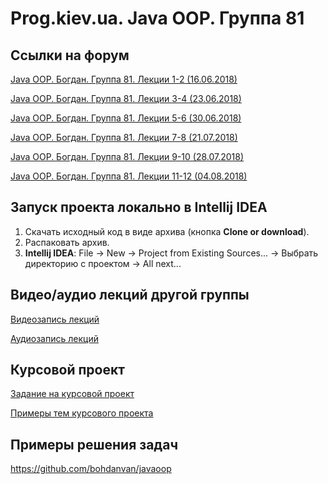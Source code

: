 Prog.kiev.ua. Java OOP. Группа 81
===

## Cсылки на форум

[Java OOP. Богдан. Группа 81. Лекции 1-2 (16.06.2018)](https://prog.kiev.ua/forum/index.php/topic,3691.0.html)

[Java OOP. Богдан. Группа 81. Лекции 3-4 (23.06.2018)](https://prog.kiev.ua/forum/index.php/topic,3705.0.html)

[Java OOP. Богдан. Группа 81. Лекции 5-6 (30.06.2018)](https://prog.kiev.ua/forum/index.php/topic,3721.0.html)

[Java OOP. Богдан. Группа 81. Лекции 7-8 (21.07.2018)](https://prog.kiev.ua/forum/index.php/topic,3744.0.html)

[Java OOP. Богдан. Группа 81. Лекции 9-10 (28.07.2018)](https://prog.kiev.ua/forum/index.php/topic,3780.0.html)

[Java OOP. Богдан. Группа 81. Лекции 11-12 (04.08.2018)](https://prog.kiev.ua/forum/index.php/topic,3794.0.html)

## Запуск проекта локально в Intellij IDEA

1. Скачать исходный код в виде архива (кнопка **Clone or download**).
2. Распаковать архив.
3. **Intellij IDEA**: File -> New -> Project from Existing Sources... -> Выбрать директорию с проектом -> All next...

## Видео/аудио лекций другой группы

[Видеозапись лекций](https://mega.nz/#F!fI9ACBqB)

[Аудиозапись лекций](https://mega.nz/#F!iIUhgL5T)

## Курсовой проект

[Задание на курсовой проект](https://docs.google.com/document/d/1BD_RtdtKI4MZylI_UGOGdE8_d2CZTZnfVCWwirvSVbU/edit)

[Примеры тем курсового проекта](https://docs.google.com/document/d/1pYon-L6ZfPaYPiPBSg0tPbs6HT5B-LKSLjybU08STX8/edit?usp=sharing)

## Примеры решения задач

https://github.com/bohdanvan/javaoop
